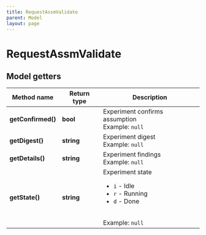 ```yaml
---
title: RequestAssmValidate
parent: Model
layout: page
---
```


# RequestAssmValidate

## Model getters

Method name | Return type | Description
------------ | ------------- | -------------
**getConfirmed()** | **bool** | Experiment confirms assumption <br>Example: `null` 
**getDigest()** | **string** | Experiment digest <br>Example: `null` 
**getDetails()** | **string** | Experiment findings <br>Example: `null` 
**getState()** | **string** | Experiment state <ul> <li><code>i</code> - Idle</li> <li><code>r</code> - Running</li> <li><code>d</code> - Done</li> </ul> <br>Example: `null` 

